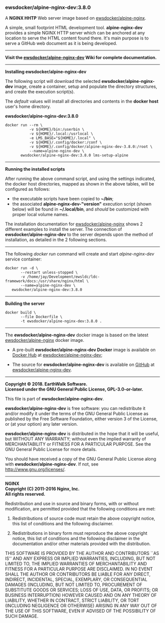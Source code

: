 ### ewsdocker/alpine-nginx-dev:3.8.0  
A **NGINX HHTP** Web server image based on [ewsdocker/alpine-nginx](https://github.com/ewsdocker/alpine-nginx).  

A simple, small footprint HTML development tool. **alpine-nginx-dev** provides a simple NGINX HTTP server which can be anchored at any location to serve the HTML content found there.  It's main purpose is to serve a GitHub web document as it is being developed.

____  
**Visit the [ewsdocker/alpine-nginx-dev](https://github.com/ewsdocker/alpine-nginx-dev/wiki) Wiki for complete documentation.**  
____  

**Installing ewsdocker/alpine-nginx-dev**  

The following script will download the selected **ewsdocker/alpine-nginx-dev** image, create a container, setup and populate the directory structures, and create the execution script(s).  

The _default_ values will install all directories and contents in the **docker host** user's home directory.  

**ewsdocker/alpine-nginx-dev:3.8.0**
  
    docker run --rm \
               -v ${HOME}/bin:/userbin \
               -v ${HOME}/.local:/usrlocal \
               -e LMS_BASE="${HOME}/.local" \
               -v ${HOME}/.config/docker:/conf \
               -v ${HOME}/.config/docker/alpine-nginx-dev-3.8.0:/root \
               --name=alpine-nginx-dev \
           ewsdocker/alpine-nginx-dev:3.8.0 lms-setup-alpine  

____  

**Running the installed scripts**

After running the above command script, and using the settings indicated, the docker host directories, mapped as shown in the above tables, will be configured as follows:

 - the executable scripts have been copied to **~/bin**;  
 - the associated **alpine-nginx-dev-"version"** execution script (shown below) will be found in **~/.local/bin**, and _should_ be customized with proper local volume names.  

The installation documentation for [ewsdocker/alpine-nginx]() shows 2 different examples to install the server.  The connection of **ewsdocker/alpine-nginx-dev** to the server depends upon the method of installation, as detailed in the 2 following sections.  

____  

The following _docker run_ command will create and start _alpine-nginx-dev_ service container:

    docker run -d \
           --restart unless-stopped \
           -v /home/jay/Development/ewsldc/ldc-framework/docs:/usr/share/nginx/html \
           --name=alpine-nginx-dev \
       ewsdocker/alpine-nginx-dev:3.8.0  
  
____  

**Building the server**


    docker build \  
           --file Dockerfile \  
           -t ewsdocker/alpine-nginx-dev:3.8.0 .  

____  

The **ewsdocker/alpine-nginx-dev** docker image is based on the latest [ewsdocker/alpine-nginx](https://github.com/ewsdocker/alpine-nginx/wiki) docker image.  

- A pre-built **ewsdocker/alpine-nginx-dev Docker** image is available on [Docker Hub](https://hub.docker.com) at [ewsdocker/alpine-nginx-dev](https://hub.docker.com/r/ewsdocker/alpine-nginx-dev/);

- The source for **ewsdocker/alpine-nginx-dev** is available on [GitHub](https://github.com/) at [ewsdocker/alpine-nginx-dev](https://github.com/ewsdocker/alpine-nginx-dev).  

____  

**Copyright © 2018. EarthWalk Software.**  
**Licensed under the GNU General Public License, GPL-3.0-or-later.**  

This file is part of **ewsdocker/alpine-nginx-dev**.  

**ewsdocker/alpine-nginx-dev** is free software: you can redistribute 
it and/or modify it under the terms of the GNU General Public License 
as published by the Free Software Foundation, either version 3 of the 
License, or (at your option) any later version.  

**ewsdocker/alpine-nginx-dev** is distributed in the hope that it will 
be useful, but WITHOUT ANY WARRANTY; without even the implied warranty 
of MERCHANTABILITY or FITNESS FOR A PARTICULAR PURPOSE.  See the
GNU General Public License for more details.  

You should have received a copy of the GNU General Public License
along with **ewsdocker/alpine-nginx-dev**.  If not, see 
<http://www.gnu.org/licenses/>.  

____  

**NGINX**  
**Copyright (C) 2011-2016 Nginx, Inc.**  
**All rights reserved.**  

Redistribution and use in source and binary forms, with or without modification, are permitted provided that the following conditions are met:  

1. Redistributions of source code must retain the above copyright notice, this list of conditions and the following disclaimer.  

1. Redistributions in binary form must reproduce the above copyright notice, this list of conditions and the following disclaimer in the documentation and/or other materials provided with the distribution.  

THIS SOFTWARE IS PROVIDED BY THE AUTHOR AND CONTRIBUTORS ``AS IS'' AND ANY EXPRESS OR IMPLIED WARRANTIES, INCLUDING, BUT NOT LIMITED TO, THE IMPLIED WARRANTIES OF MERCHANTABILITY AND FITNESS FOR A PARTICULAR PURPOSE ARE DISCLAIMED. IN NO EVENT SHALL THE AUTHOR OR CONTRIBUTORS BE LIABLE FOR ANY DIRECT, INDIRECT, INCIDENTAL, SPECIAL, EXEMPLARY, OR CONSEQUENTIAL DAMAGES (INCLUDING, BUT NOT LIMITED TO, PROCUREMENT OF SUBSTITUTE GOODS OR SERVICES; LOSS OF USE, DATA, OR PROFITS; OR BUSINESS INTERRUPTION) HOWEVER CAUSED AND ON ANY THEORY OF LIABILITY, WHETHER IN CONTRACT, STRICT LIABILITY, OR TORT (INCLUDING NEGLIGENCE OR OTHERWISE) ARISING IN ANY WAY OUT OF THE USE OF THIS SOFTWARE, EVEN IF ADVISED OF THE POSSIBILITY OF SUCH DAMAGE.  

